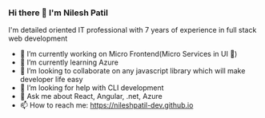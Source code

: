 ### Hi there 👋 I'm Nilesh Patil
I'm detailed oriented IT professional with 7 years of experience in full stack web development
- 🔭 I’m currently working on Micro Frontend(Micro Services in UI 👀)
- 🌱 I’m currently learning Azure
- 👯 I’m looking to collaborate on any javascript library which will make developer life easy
- 🤔 I’m looking for help with CLI development
- 💬 Ask me about React, Angular, .net, Azure
- 📫 How to reach me: https://nileshpatil-dev.github.io
